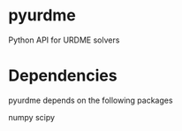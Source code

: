 pyurdme
=======

Python API for URDME solvers


Dependencies
=============
pyurdme depends on the following packages

numpy
scipy
